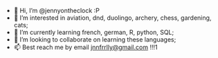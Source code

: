 - 👋 Hi, I’m @jennyontheclock :P
- 👀 I’m interested in aviation, dnd, duolingo, archery, chess, gardening, cats;
- 🌱 I’m currently learning french, german, R, python, SQL;
- 💞️ I’m looking to collaborate on learning these languages;
- 📫 Best reach me by email jnnfrrlly@gmail.com !!!1

<!---
jennyontheclock/jennyontheclock is a ✨ special ✨ repository because its `README.md` (this file) appears on your GitHub profile.
You can click the Preview link to take a look at your changes.
--->
